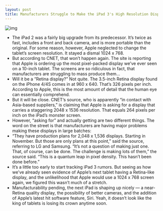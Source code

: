 ```yaml
---
layout: post
title: Manufacturers Struggle to Make the iPad 3's High Resolution Display
---
```

![img](http://media.idownloadblog.com/wp-content/uploads/2011/10/ipad-retina-e1319687227605.jpg)
* The iPad 2 was a fairly big upgrade from its predecessor. It’s twice as fast, includes a front and back camera, and is more portable than the original. For some reason, however, Apple neglected to change the tablet’s screen resolution. It stayed a dismal 1024 x 768.
* But according to CNET, that won’t happen again. The site is reporting that Apple is ordering up the most pixel-packed display we’ve ever seen on a 10-inch tablet. The screens are so ridiculous in fact, that manufacturers are struggling to mass produce them…
* Will it be a “Retina display?” Not quite. The 3.5-inch Retina display found on the iPhone 4/4S comes in at 960 x 640. That’s 326 pixels per inch. According to Apple, this is the most amount of detail that the human eye can essentially comprehend.
* But it will be close. CNET‘s source, who is apparently “in contact with Asia-based suppliers,” is claiming that Apple is asking for a display that carries a staggering 2048 x 1536 resolution. That equals 264 pixels per inch on the iPad’s monster screen.
* However, “asking for” and actually getting are two different things. The word on the street is that manufacturers are having major problems making these displays in large batches:
* “They have production plans for 2,048 x 1,536 displays. Starting in November. But those are only plans at this point,” said the source, referring to LG and Samsung. “It’s not a question of making just one. That, of course, can be done. The challenge is making lots of them,” the source said. “This is a quantum leap in pixel density. This hasn’t been done before.”
* It’s a little too early to start tracking iPad 3 rumors. But seeing as how we’ve already seen evidence of Apple’s next tablet having a Retina-like display, and the unlikelihood that Apple would use a 1024 x 768 screen again, we figured this wasn’t much of a stretch.
* Manufacturability pending, the next iPad is shaping up nicely — a near-Retina quality display, the possibility of better cameras, and the addition of Apple’s latest hit software feature, Siri. Yeah, it doesn’t look like the king of tablets is losing its crown anytime soon.

